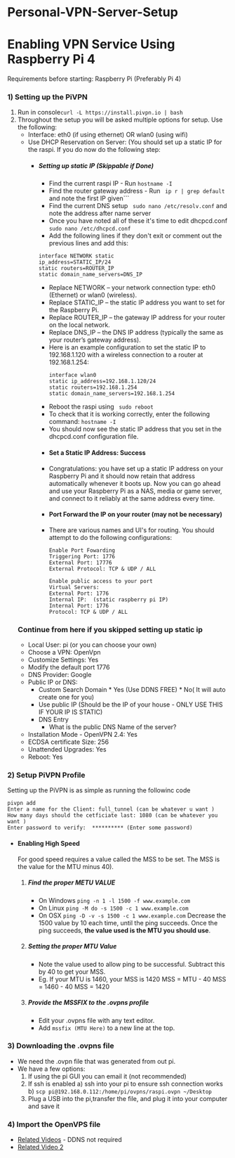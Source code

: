 # Personal-VPN-Server-Setup

# Enabling VPN Service Using Raspberry Pi 4
Requirements before starting: 
Raspberry Pi (Preferably Pi 4)
### 1) Setting up the PiVPN
1. Run in console```curl -L https://install.pivpn.io | bash```
2. Throughout the setup you will be asked multiple options for setup. Use the following:
     * Interface: eth0 (if using ethernet) OR wlan0 (using wifi)
     * Use DHCP Reservation on Server: (You should set up a static IP for the raspi. If you do now do the following step:
          *    ##### Setting up static IP (Skippable if Done)
               * Find the current raspi IP - Run ```hostname -I```
               * Find the router gateway address - Run ``` ip r | grep default``` and note the first IP given```
                * Find the current DNS setup ``` sudo nano /etc/resolv.conf``` and note the address after name server
                * Once you have noted all of these it's time to edit dhcpcd.conf ```sudo nano /etc/dhcpcd.conf```
                 * Add the following lines if they don't exit or comment out the previous lines and add this:
                 ```
                interface NETWORK static 
                ip_address=STATIC_IP/24
                static routers=ROUTER_IP
                static domain_name_servers=DNS_IP
                ```
                * Replace NETWORK – your network connection type: eth0 (Ethernet) or wlan0 (wireless).
                * Replace STATIC_IP – the static IP address you want to set for the Raspberry Pi.
                * Replace ROUTER_IP – the gateway IP address for your router on the local network.
                * Replace DNS_IP – the DNS IP address (typically the same as your router’s gateway address).
                * Here is an example configuration to set the static IP to 192.168.1.120 with a wireless connection to a router at 192.168.1.254:
                    ```
                    interface wlan0
                    static ip_address=192.168.1.120/24
                    static routers=192.168.1.254
                    static domain_name_servers=192.168.1.254
                    ```
                * Reboot the raspi using ``` sudo reboot```
                * To check that it is working correctly, enter the following command: ```hostname -I```
                * You should now see the static IP address that you set in the dhcpcd.conf configuration file.
                * #### Set a Static IP Address: Success
                * Congratulations: you have set up a static IP address on your Raspberry Pi and it should now retain that address automatically whenever it boots up. Now you can go ahead and use your Raspberry Pi as a NAS, media or game server, and connect to it reliably at the same address every time.
                * #### Port Forward the IP on your router (may not be necessary)
                * There are various names and UI's for routing. You should attempt to do the following configurations:
                    ```
                    Enable Port Fowarding
                    Triggering Port: 1776
                    External Port: 17776
                    External Protocol: TCP & UDP / ALL
                    
                    Enable public access to your port
                    Virtual Servers:
                    External Port: 1776
                    Internal IP:  (static raspberry pi IP)
                    Internal Port: 1776
                    Protocol: TCP & UDP / ALL
                    ```
    ### Continue from here if you skipped setting up static ip            
    * Local User: pi (or you can choose your own)
    * Choose a VPN: OpenVpn
    * Customize Settings: Yes
    * Modify the default port 1776
    * DNS Provider: Google
    * Public IP or DNS:
        * Custom Search Domain
                * Yes (Use DDNS FREE)
                * No( It will auto create one for you)
        * Use public IP (Should be the IP of your house - ONLY USE THIS IF YOUR IP IS STATIC)
        * DNS Entry
            * What is the public DNS Name of the server?
    * Installation Mode - OpenVPN 2.4: Yes
    * ECDSA certificate Size: 256
    * Unattended Upgrades: Yes
    * Reboot: Yes


### 2) Setup PiVPN Profile
Setting up the PiVPN is as simple as running the followinc code

    pivpn add
    Enter a name for the Client: full_tunnel (can be whatever u want )
    How many days should the cetficiate last: 1080 (can be whatever you want )
    Enter password to verify:  ********** (Enter some password)

* #### Enabling High Speed
    For good speed  requires a value called the MSS to be set. The MSS is the value for the MTU minus 40). 
    1) ##### Find the proper METU VALUE
        * On Windows ```ping -n 1 -l 1500 -f www.example.com ```
        * On Linux ```ping -M do -s 1500 -c 1 www.example.com```
        * On OSX ```ping -D -v -s 1500 -c 1 www.example.com```
        Decrease the 1500 value by 10 each time, until the ping succeeds. Once the ping succeeds, **the value used is the MTU you should use**.

    2)    ##### Setting the proper MTU Value
            * Note the value used to allow ping to be successful. Subtract this by 40 to get your MSS.
            * Eg. If your MTU is 1460, your MSS is 1420
                MSS = MTU  - 40
                MSS = 1460 - 40
                MSS = 1420
    3) ##### Provide the MSSFIX to the .ovpns profile
        * Edit your .ovpns file with any text editor.
        * Add ```mssfix (MTU Here)``` to a new line at the top.
### 3) Downloading the .ovpns file
* We need the .ovpn file that was generated from out pi. 
* We have a few options:
    1) If using the pi GUI you can email it (not recommended)
    2) If ssh is enabled 
        a) ssh into your pi to ensure ssh connection works
        b) ```scp pi@192.168.0.112:/home/pi/ovpns/raspi.ovpn ~/Desktop```
    3) Plug a USB into the pi,transfer the file, and plug it into your computer and save it

### 4) Import the OpenVPS file 

- [Related Videos](https://www.youtube.com/watch?v=nKnYLQplovI&list=PLYl5sY0sL98hJRpne6ShX1I9JJ6MVIH4q&index=4) - DDNS not required
- [Related Video 2](https://www.youtube.com/watch?v=kLmbgJe1rEU)
